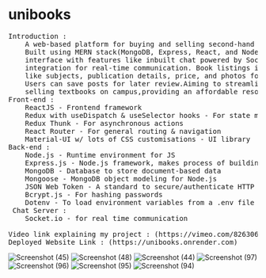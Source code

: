 # unibooks
<pre>
Introduction : 
    A web-based platform for buying and selling second-hand books among college students.
    Built using MERN stack(MongoDB, Express, React, and Node.js), it offers a sleek
    interface with features like inbuilt chat powered by Socket.io and WhatsApp 
    integration for real-time communication. Book listings include detailed information 
    like subjects, publication details, price, and photos for informed decisions. 
    Users can save posts for later review.Aiming to streamline the process of buying and 
    selling textbooks on campus,providing an affordable resource for students.
Front-end : 
    ReactJS - Frontend framework
    Redux with useDispatch & useSelector hooks - For state management
    Redux Thunk - For asynchronous actions
    React Router - For general routing & navigation
    Material-UI w/ lots of CSS customisations - UI library
Back-end : 
    Node.js - Runtime environment for JS
    Express.js - Node.js framework, makes process of building APIs easier & faster
    MongoDB - Database to store document-based data
    Mongoose - MongoDB object modeling for Node.js
    JSON Web Token - A standard to secure/authenticate HTTP requests
    Bcrypt.js - For hashing passwords
    Dotenv - To load environment variables from a .env file
 Chat Server :
    Socket.io - for real time communication
    
Video link explaining my project : (https://vimeo.com/826306640?share=copy)
Deployed Website Link : (https://unibooks.onrender.com)
</pre>


![Screenshot (45)](https://github.com/Sagarpatil1206/unibooks/assets/86339914/e651223f-e4f6-4885-ac7b-e07e70052c71)
![Screenshot (48)](https://github.com/Sagarpatil1206/unibooks/assets/86339914/bee7c467-2c89-4c16-b929-8835aadc3877)
![Screenshot (44)](https://github.com/Sagarpatil1206/unibooks/assets/86339914/476d94d1-bc5b-45cc-8337-736204275e57)
![Screenshot (97)](https://github.com/Sagarpatil1206/unibooks/assets/86339914/f6e09246-75e2-4a81-b2e0-4da944889104)
![Screenshot (96)](https://github.com/Sagarpatil1206/unibooks/assets/86339914/6bae121d-f4d9-427a-8965-8eecbc7f6659)
![Screenshot (95)](https://github.com/Sagarpatil1206/unibooks/assets/86339914/61cf2bb9-428c-4fc0-91ca-906135fa6fda)
![Screenshot (94)](https://github.com/Sagarpatil1206/unibooks/assets/86339914/7f686414-b471-4260-839c-03a00522a883)
